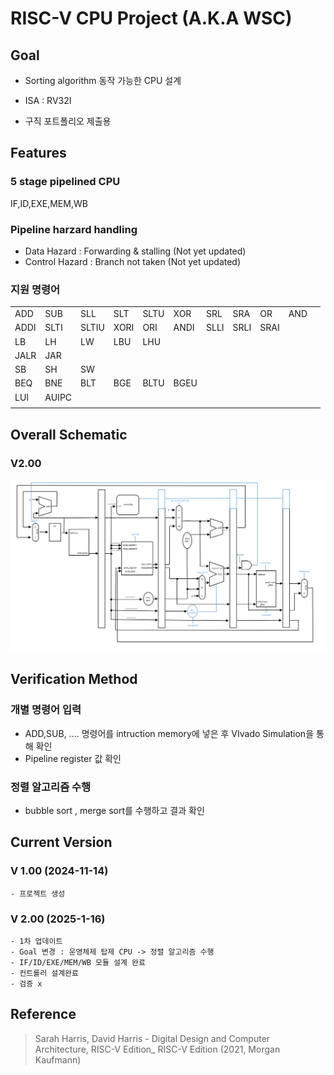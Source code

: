 # RISC-V CPU Project (A.K.A WSC)

## Goal

- Sorting algorithm 동작 가능한 CPU 설계

 - ISA :  RV32I 

- 구직 포트폴리오 제출용

## Features
 ### 5 stage pipelined CPU
 IF,ID,EXE,MEM,WB

### Pipeline harzard handling
- Data Hazard : Forwarding & stalling (Not yet updated)
- Control Hazard : Branch not taken (Not yet updated)


### 지원 명령어
|  |  |  |  |  |  |  |  |  |  |  |
|--|--|--|--|--|--|--|--|--|--|--|
| ADD | SUB | SLL | SLT | SLTU | XOR | SRL | SRA | OR | AND |
| ADDI | SLTI | SLTIU | XORI | ORI | ANDI | SLLI | SRLI | SRAI |
| LB | LH | LW | LBU | LHU | 
| JALR | JAR |
| SB | SH | SW |
| BEQ | BNE | BLT | BGE | BLTU | BGEU |
| LUI | AUIPC|
|  |  |  |  |  |  |  |  |  |  |  |

## Overall Schematic 
### V2.00
<img src="WSC_overall_schematic.png">

## Verification Method
### 개별 명령어 입력
- ADD,SUB, .... 명령어를 intruction  memory에 넣은 후 VIvado Simulation을 통해 확인
- Pipeline register 값 확인
### 정렬 알고리즘 수행
- bubble sort , merge sort를 수행하고 결과 확인
## Current Version
### V 1.00 (2024-11-14)
	- 프로젝트 생성 
### V 2.00 (2025-1-16)
	- 1차 업데이트
	- Goal 변경 : 운영체제 탑제 CPU -> 정렬 알고리즘 수행
	- IF/ID/EXE/MEM/WB 모듈 설계 완료
	- 컨트롤러 설계완료
	- 검증 x 
## Reference

> Sarah Harris, David Harris - Digital Design and Computer Architecture,  RISC-V Edition_ RISC-V Edition (2021, Morgan Kaufmann)
